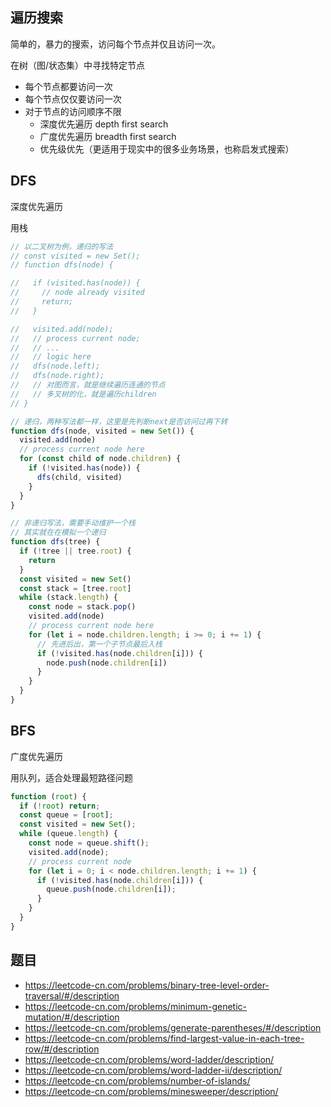 ## 遍历搜索

简单的，暴力的搜索，访问每个节点并仅且访问一次。

在树（图/状态集）中寻找特定节点

- 每个节点都要访问一次
- 每个节点仅仅要访问一次
- 对于节点的访问顺序不限
  - 深度优先遍历 depth first search
  - 广度优先遍历 breadth first search
  - 优先级优先（更适用于现实中的很多业务场景，也称启发式搜索）

## DFS

深度优先遍历

用栈

```js
// 以二叉树为例，递归的写法
// const visited = new Set();
// function dfs(node) {

//   if (visited.has(node)) {
//     // node already visited
//     return;
//   }

//   visited.add(node);
//   // process current node;
//   // ...
//   // logic here
//   dfs(node.left);
//   dfs(node.right);
//   // 对图而言，就是继续遍历连通的节点
//   // 多叉树的化，就是遍历children
// }

// 递归，两种写法都一样，这里是先判断next是否访问过再下转
function dfs(node, visited = new Set()) {
  visited.add(node)
  // process current node here
  for (const child of node.children) {
    if (!visited.has(node)) {
      dfs(child, visited)
    }
  }
}

// 非递归写法，需要手动维护一个栈
// 其实就在在模拟一个递归
function dfs(tree) {
  if (!tree || tree.root) {
    return
  }
  const visited = new Set()
  const stack = [tree.root]
  while (stack.length) {
    const node = stack.pop()
    visited.add(node)
    // process current node here
    for (let i = node.children.length; i >= 0; i += 1) {
      // 先进后出，第一个子节点最后入栈
      if (!visited.has(node.children[i])) {
        node.push(node.children[i])
      }
    }
  }
}
```

## BFS

广度优先遍历

用队列，适合处理最短路径问题

```js
function (root) {
  if (!root) return;
  const queue = [root];
  const visited = new Set();
  while (queue.length) {
    const node = queue.shift();
    visited.add(node);
    // process current node
    for (let i = 0; i < node.children.length; i += 1) {
      if (!visited.has(node.children[i])) {
        queue.push(node.children[i]);
      }
    }
  }
}
```

## 题目

- https://leetcode-cn.com/problems/binary-tree-level-order-traversal/#/description
- https://leetcode-cn.com/problems/minimum-genetic-mutation/#/description
- https://leetcode-cn.com/problems/generate-parentheses/#/description
- https://leetcode-cn.com/problems/find-largest-value-in-each-tree-row/#/description
- https://leetcode-cn.com/problems/word-ladder/description/
- https://leetcode-cn.com/problems/word-ladder-ii/description/
- https://leetcode-cn.com/problems/number-of-islands/
- https://leetcode-cn.com/problems/minesweeper/description/
